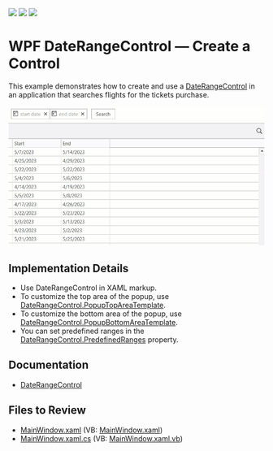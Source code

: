 <!-- default badges list -->
![](https://img.shields.io/endpoint?url=https://codecentral.devexpress.com/api/v1/VersionRange/638990114/23.1.2%2B)
[![](https://img.shields.io/badge/Open_in_DevExpress_Support_Center-FF7200?style=flat-square&logo=DevExpress&logoColor=white)](https://supportcenter.devexpress.com/ticket/details/T1166082)
[![](https://img.shields.io/badge/📖_How_to_use_DevExpress_Examples-e9f6fc?style=flat-square)](https://docs.devexpress.com/GeneralInformation/403183)
<!-- default badges end -->

# WPF DateRangeControl — Create a Control

This example demonstrates how to create and use a [DateRangeControl](https://docs.devexpress.com/WPF/DevExpress.Xpf.Editors.DateRangeControl) in an application that searches flights for the tickets purchase.

![Use a DateRangeControl](images/daterangecontrol.gif)

## Implementation Details

* Use DateRangeControl in XAML markup.
* To customize the top area of the popup, use [DateRangeControl.PopupTopAreaTemplate](https://docs.devexpress.com/WPF/DevExpress.Xpf.Editors.DateRangeControl.PopupTopAreaTemplate).
* To customize the bottom area of the popup, use [DateRangeControl.PopupBottomAreaTemplate](https://docs.devexpress.com/WPF/DevExpress.Xpf.Editors.DateRangeControl.PopupBottomAreaTemplate).
* You can set predefined ranges in the [DateRangeControl.PredefinedRanges](https://docs.devexpress.com/WPF/DevExpress.Xpf.Editors.DateRangeControl.PredefinedRanges) property.

## Documentation

* [DateRangeControl](https://docs.devexpress.com/WPF/DevExpress.Xpf.Editors.DateRangeControl)
 
<!-- default file list -->
## Files to Review

* [MainWindow.xaml](./CS/FlightTickets/MainWindow.xaml) (VB: [MainWindow.xaml](./VB/FlightTickets/MainWindow.xaml))
* [MainWindow.xaml.cs](./CS/FlightTickets/MainWindow.xaml.cs) (VB: [MainWindow.xaml.vb](./VB/FlightTickets/MainWindow.xaml.vb))

<!-- default file list end -->
